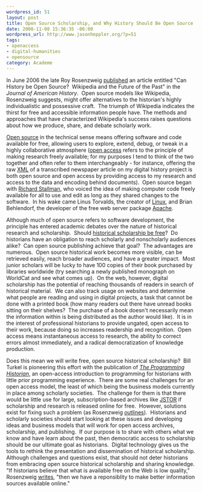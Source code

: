 ```yaml
--- 
wordpress_id: 51
layout: post
title: Open Source Scholarship, and Why History Should Be Open Source
date: 2008-11-08 15:36:35 -06:00
wordpress_url: http://www.jasonheppler.org/?p=51
tags: 
- openaccess 
- digital-humanities
- opensource
category: Academe
---
```

In June 2006 the late Roy Rosenzweig <a href="http://chnm.gmu.edu/resources/essays/d/42" target="_blank">published</a> an article entitled "Can History be Open Source?  Wikipedia and the  Future of the Past" in the <em>Journal of American History</em>.  Open  source models like Wikipedia, Rosenzweig suggests, might offer  alternatives to the historian's highly individualistic and possessive  craft.  The triumph of Wikipedia indicates the thirst for free and  accessible information people have. The methods and approaches that have  characterized Wikipedia's success raises questions about how we  produce, share, and debate scholarly work.

<a href="http://www.amazon.com/Success-Open-Source-Steven-Weber/dp/0674018583/" target="_blank">Open source</a> in the technical sense means offering  software and code available for free, allowing users to explore, extend,  debug, or tweak in a highly collaborative atmosphere (<a href="http://www.amazon.com/Access-Principle-Scholarship-Electronic-Publishing/dp/0262232421/" target="_blank">open access</a> refers to the principle of making  research freely available; for my purposes I tend to think of the two  together and often refer to them interchangeably - for instance,  offering the raw <a href="http://tdhxp.wordpress.com/2008/06/05/textual-analysis/" target="_self">XML</a> of a transcribed newspaper article on my digital  history project is both open source and open access by providing access  to my research and access to the data and encoding behind documents).   Open source began with <a href="http://en.wikipedia.org/wiki/Richard_Stallman" target="_blank">Richard  Stallman</a>, who voiced the idea of making computer code freely  available for all to use and edit as long as they shared changes to the  software.  In his wake came Linus Torvalds, the creator of <a href="http://en.wikipedia.org/wiki/Linux" target="_blank">Linux</a>,  and Brian Behlendorf, the developer of the free web server package <a href="http://en.wikipedia.org/wiki/Apache_HTTP_Server" target="_blank">Apache</a>.

Although much of open source refers to software development, the  principle has entered academic debates over the nature of historical  research and scholarship.  Should <a href="http://chnm.gmu.edu/resources/essays/essay.php?id=2#_ednref3" target="_blank">historical scholarship be free</a>?  Do historians have  an obligation to reach scholarly and nonscholarly audiences alike?  Can  open source publishing achieve that goal?  The advantages are numerous.   Open source historical work becomes more visible, can be retrieved  easily, reach broader audiences, and have a greater impact.  Most junior  scholars will be lucky to have 100 copies of their book purchased by  libraries worldwide (try searching a newly published monograph on  WorldCat and see what comes up).  On the web, however, digital  scholarship has the potential of reaching thousands of readers in search  of historical material.  We can also track usage on websites and  determine what people are reading and using in digital projects, a task  that cannot be done with a printed book (how many readers out there have  unread books sitting on their shelves?  The purchase of a book doesn't  necessarily mean the information within is being distributed as the  author would like).  It is in the interest of professional historians to  provide ungated, open access to their work, because doing so increases  readership and recognition.  Open access means instantaneous access to  research, the ability to correct errors almost immediately, and a  radical democratization of knowledge production.

Does this mean we will write free, open source historical  scholarship?  Bill Turkel is pioneering this effort with the publication  of <em><a href="http://niche.uwo.ca/programming-historian/index.php/Main_Page" target="_blank">The Programming Historian</a></em>, an open-access  introduction to programming for historians with little prior programming  experience.  There are some real challenges for an open access model,  the least of which being the business models currently in place among  scholarly societies.  The challenge for them is that there would be  little use for large, subscription-based archives like <a href="http://en.wikipedia.org/wiki/JSTOR" target="_blank">JSTOR</a> if scholarship and research is released online for free.  However,  solutions exist for fixing such a problem (as Rosenzweig <a href="http://chnm.gmu.edu/resources/essays/essay.php?id=2#_ednref7" target="_blank">outlines</a>).  Historians and scholarly societies  should start looking at these issues and developing ideas and business  models that will work for open access archives, scholarship, and  publishing.  If our purpose is to share with others what we know and  have learn about the past, then democratic access to scholarship should  be our ultimate goal as historians.  Digital technology gives us the  tools to rethink the presentation and dissemination of historical  scholarship.  Although challenges and questions exist, that should not  deter historians from embracing open source historical scholarship and  sharing knowledge.  "If historians believe that what is available free  on the Web is low quality," Rosenzweig <a href="http://chnm.gmu.edu/resources/essays/d/42" target="_blank">writes</a>,  "then we have a reponsiblity to make better information sources  available online."
